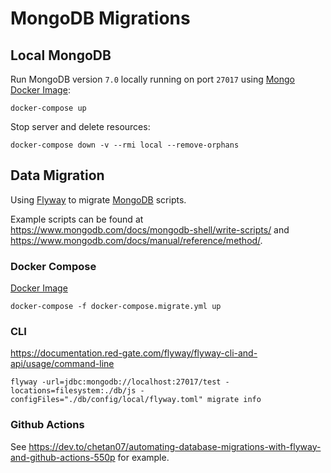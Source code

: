 # MongoDB Migrations

## Local MongoDB

Run MongoDB version `7.0` locally running on port `27017` using [Mongo Docker Image](https://hub.docker.com/_/mongo):

```shell
docker-compose up
```

Stop server and delete resources:

```shell
docker-compose down -v --rmi local --remove-orphans
```

## Data Migration

Using [Flyway](https://documentation.red-gate.com/fd/tutorial-using-mongodb-with-flyway-225609601.html) to migrate [MongoDB](https://documentation.red-gate.com/fd/mongodb-225608320.html) scripts.

Example scripts can be found at https://www.mongodb.com/docs/mongodb-shell/write-scripts/ and https://www.mongodb.com/docs/manual/reference/method/.

### Docker Compose

[Docker Image](https://hub.docker.com/r/redgate/flyway)

```shell
docker-compose -f docker-compose.migrate.yml up
```

### CLI

https://documentation.red-gate.com/flyway/flyway-cli-and-api/usage/command-line

```shell
flyway -url=jdbc:mongodb://localhost:27017/test -locations=filesystem:./db/js -configFiles="./db/config/local/flyway.toml" migrate info
```

### Github Actions

See https://dev.to/chetan07/automating-database-migrations-with-flyway-and-github-actions-550p for example.
